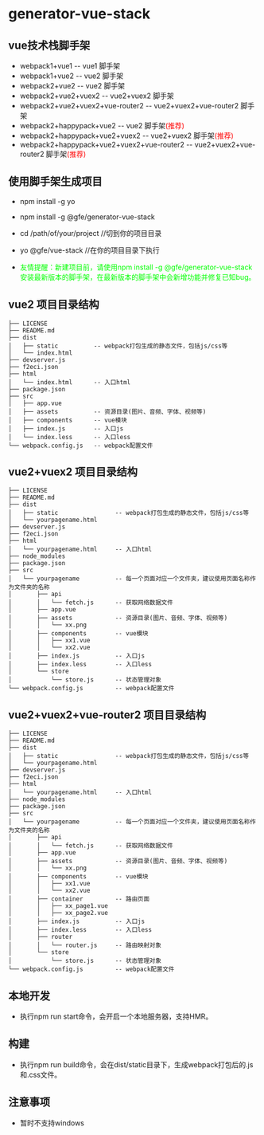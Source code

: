 # generator-vue-stack


## vue技术栈脚手架
*   webpack1+vue1                                   -- vue1 脚手架
*   webpack1+vue2                                   -- vue2 脚手架
*   webpack2+vue2                                   -- vue2 脚手架
*   webpack2+vue2+vuex2                             -- vue2+vuex2 脚手架
*   webpack2+vue2+vuex2+vue-router2                 -- vue2+vuex2+vue-router2 脚手架
*   webpack2+happypack+vue2                         -- vue2 脚手架<font color=#f00>(推荐)</font>
*   webpack2+happypack+vue2+vuex2                   -- vue2+vuex2 脚手架<font color=#f00>(推荐)</font>
*   webpack2+happypack+vue2+vuex2+vue-router2       -- vue2+vuex2+vue-router2 脚手架<font color=#f00>(推荐)</font>

## 使用脚手架生成项目
*   npm install -g yo
*   npm install -g @gfe/generator-vue-stack
*   cd /path/of/your/project  //切到你的项目目录
*   yo @gfe/vue-stack  //在你的项目目录下执行

* <font color=#0f0>友情提醒：新建项目前，请使用npm install -g @gfe/generator-vue-stack安装最新版本的脚手架，在最新版本的脚手架中会新增功能并修复已知bug。</font>

## vue2 项目目录结构
```
├── LICENSE
├── README.md
├── dist
│   ├── static          -- webpack打包生成的静态文件，包括js/css等
│   └── index.html
├── devserver.js
├── f2eci.json
├── html
│   └── index.html      -- 入口html
├── package.json
├── src
│   ├── app.vue
│   ├── assets          -- 资源目录(图片、音频、字体、视频等)
│   ├── components      -- vue模块
│   ├── index.js        -- 入口js
│   └── index.less      -- 入口less
└── webpack.config.js   -- webpack配置文件
```

## vue2+vuex2 项目目录结构
```
├── LICENSE
├── README.md
├── dist
│   ├── static                -- webpack打包生成的静态文件，包括js/css等
│   └── yourpagename.html
├── devserver.js
├── f2eci.json
├── html
│   └── yourpagename.html     -- 入口html
├── node_modules
├── package.json
├── src
│   └── yourpagename          -- 每一个页面对应一个文件夹，建议使用页面名称作为文件夹的名称
│       ├── api               
│       │   └── fetch.js      -- 获取网络数据文件
│       ├── app.vue
│       ├── assets            -- 资源目录(图片、音频、字体、视频等)
│       │   └── xx.png
│       ├── components        -- vue模块
│       │   ├── xx1.vue
│       │   └── xx2.vue
│       ├── index.js          -- 入口js
│       ├── index.less        -- 入口less
│       └── store             
│           └── store.js      -- 状态管理对象
└── webpack.config.js         -- webpack配置文件
```

## vue2+vuex2+vue-router2 项目目录结构
```
├── LICENSE
├── README.md
├── dist
│   ├── static                -- webpack打包生成的静态文件，包括js/css等
│   └── yourpagename.html
├── devserver.js
├── f2eci.json
├── html
│   └── yourpagename.html     -- 入口html
├── node_modules
├── package.json
├── src
│   └── yourpagename          -- 每一个页面对应一个文件夹，建议使用页面名称作为文件夹的名称
│       ├── api               
│       │   └── fetch.js      -- 获取网络数据文件
│       ├── app.vue
│       ├── assets            -- 资源目录(图片、音频、字体、视频等)
│       │   └── xx.png
│       ├── components        -- vue模块
│       │   ├── xx1.vue
│       │   └── xx2.vue
│       ├── container         -- 路由页面
│       │   ├── xx_page1.vue      
│       │   ├── xx_page2.vue
│       ├── index.js          -- 入口js
│       ├── index.less        -- 入口less
│       ├── router
│       │   └── router.js     -- 路由映射对象
│       └── store             
│           └── store.js      -- 状态管理对象
└── webpack.config.js         -- webpack配置文件
```

## 本地开发
*   执行npm run start命令，会开启一个本地服务器，支持HMR。

## 构建
*   执行npm run build命令，会在dist/static目录下，生成webpack打包后的.js和.css文件。

## 注意事项
*	暂时不支持windows